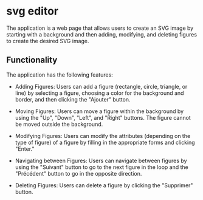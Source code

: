 # svg editor

The application is a web page that allows users to create an SVG image by starting with a background and then adding, modifying, and deleting figures to create the desired SVG image.

## Functionality

The application has the following features:

- Adding Figures: Users can add a figure (rectangle, circle, triangle, or line) by selecting a figure, choosing a color for the background and border, and then clicking the "Ajouter" button.

- Moving Figures: Users can move a figure within the background by using the "Up", "Down", "Left", and "Right" buttons. The figure cannot be moved outside the background.

- Modifying Figures: Users can modify the attributes (depending on the type of figure) of a figure by filling in the appropriate forms and clicking "Enter."

- Navigating between Figures: Users can navigate between figures by using the "Suivant" button to go to the next figure in the loop and the "Précédent" button to go in the opposite direction.

- Deleting Figures: Users can delete a figure by clicking the "Supprimer" button.
